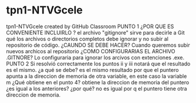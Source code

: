 # tpn1-NTVGcele
tpn1-NTVGcele created by GitHub Classroom
PUNTO 1
¿POR QUE ES CONVENIENTE INCLUIRLO ?
el archivo "gitignore" sirve para decirle a Git qué los archivos o directorios completos debe ignorar y no subir al repositorio de código.
¿CAUNDO SE DEBE HACER?
Cuando queremos subir nuevos archicos al repositorio
¿COMO CONFIGURARIAS EL ARCHIVO .GITNORE?
Lo configuraria para ignorar los arcivos con extenciones .exe.
PUNTO 2
Si resolvió correctamente los puntos ii y iii notará que el resultado es el mismo. ¿a qué se debe?
es el mismo resultado por que el puntero apunta a la direccion de  memoria de otra variable, en este caso la variable m
¿Qué obtiene en el punto 4?
obtiene la direccion de memoria del puntero
¿es igual a los anteriores? ¿por qué?
no es igual por q el puntero tiene otra direccion de memoria.
